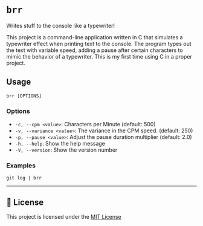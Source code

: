 # `brr`

Writes stuff to the console like a typewriter!

This project is a command-line application written in C that simulates a typewriter effect when printing text to the console. The program types out the text with variable speed, adding a pause after certain characters to mimic the behavior of a typewriter. This is my first time using C in a proper project.

## Usage

```
brr [OPTIONS]
```

### Options

- `-c, --cpm <value>`: Characters per Minute (default: 500)
- `-v, --variance <value>`: The variance in the CPM speed. (default: 250)
- `-p, --pause <value>`: Adjust the pause duration multiplier (default: 2.0)
- `-h, --help`: Show the help message
- `-V, --version`: Show the version number

### Examples

```
git log | brr 
```

---

## 📄 License

This project is licensed under the [MIT License](./LICENSE)
